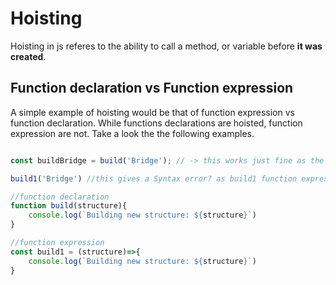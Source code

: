 # Hoisting  
Hoisting in js referes to the ability to call a method, or variable before **it was created**.  

## Function declaration vs Function expression
A simple example of hoisting would be that of function expression vs function declaration.
While functions declarations are hoisted, function expression are not. Take a look the the
following examples.

```javascript

const buildBridge = build('Bridge'); // -> this works just fine as the build function declaration is hoisted

build1('Bridge') //this gives a Syntax error? as build1 function expression is not hoisted

//function declaration
function build(structure){
    console.log(`Building new structure: ${structure}`)
}

//function expression
const build1 = (structure)=>{
    console.log(`Building new structure: ${structure}`)
}

```